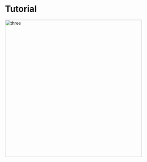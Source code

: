 # Tutorial

<img width="451" alt="three" src="https://user-images.githubusercontent.com/59163365/143540730-e378f252-1e34-41e5-8a9d-3b070d1a40c6.PNG">
